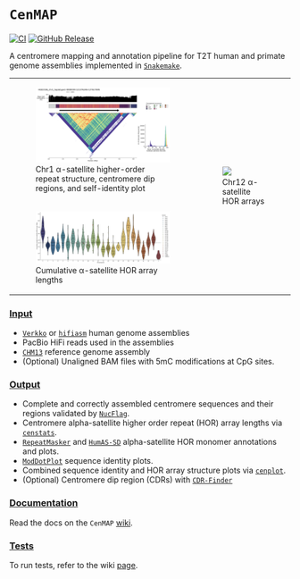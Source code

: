 # `CenMAP`
[![CI](https://github.com/logsdon-lab/hgsvc3/actions/workflows/main.yml/badge.svg)](https://github.com/logsdon-lab/hgsvc3/actions/workflows/main.yml)
[![GitHub Release](https://img.shields.io/github/v/release/logsdon-lab/CenMAP)](https://github.com/logsdon-lab/CenMAP/releases)

A centromere mapping and annotation pipeline for T2T human and primate genome assemblies implemented in [`Snakemake`](https://snakemake.github.io/).

<table>
  <tr>
    <td>
      <figure>
        <img src="docs/HG02106_chr1_haplotype1-0000039:121376246-127617695.png" width="100%">
        <br>
        <figcaption>
          Chr1 α-satellite higher-order repeat structure, centromere dip regions, and self-identity plot
        </figcaption>
      </figure>
    </td>
    <td rowspan="2">
      <figure>
        <img src="docs/hprc_subset_chr12.png" width="50%">
        <br>
        <figcaption>Chr12 α-satellite HOR arrays</figcaption>
      </figure>
    </td>
  </tr>
  <tr>
    <td>
      <figure>
          <img src="docs/hprc_subset_as_hor_array_length.png" width="100%">
          <br>
          <figcaption>Cumulative α-satellite HOR array lengths</figcaption>
      </figure>
    </td>
  </tr>
</table>

### [Input](https://github.com/logsdon-lab/CenMAP/wiki/2.-Getting-Started#data)
* [`Verkko`](https://github.com/marbl/verkko) or [`hifiasm`](https://github.com/chhylp123/hifiasm) human genome assemblies
* PacBio HiFi reads used in the assemblies
* [`CHM13`](https://github.com/marbl/CHM13) reference genome assembly
* (Optional) Unaligned BAM files with 5mC modifications at CpG sites.

### [Output](https://github.com/logsdon-lab/CenMAP/wiki/5.-Output)
* Complete and correctly assembled centromere sequences and their regions validated by [`NucFlag`](https://github.com/logsdon-lab/NucFlag).
* Centromere alpha-satellite higher order repeat (HOR) array lengths via [`censtats`](https://github.com/logsdon-lab/CenStats).
* [`RepeatMasker`](https://www.repeatmasker.org/) and [`HumAS-SD`](https://github.com/logsdon-lab/Snakemake-HumAS-SD) alpha-satellite HOR monomer annotations and plots.
* [`ModDotPlot`](https://github.com/marbl/ModDotPlot) sequence identity plots.
* Combined sequence identity and HOR array structure plots via [`cenplot`](https://github.com/logsdon-lab/cenplot).
* (Optional) Centromere dip region (CDRs) with [`CDR-Finder`](https://github.com/koisland/CDR-Finder)

### [Documentation](https://github.com/logsdon-lab/CenMAP/wiki)
Read the docs on the `CenMAP` [wiki](https://github.com/logsdon-lab/CenMAP/wiki).

### [Tests](https://github.com/logsdon-lab/CenMAP/wiki/6.-Test)
To run tests, refer to the wiki [page](https://github.com/logsdon-lab/CenMAP/wiki/6.-Test).
